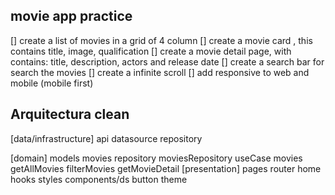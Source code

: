 ## movie app practice

[] create a list of movies in a grid of 4 column
[] create a movie card , this contains title, image, qualification
[] create a movie detail page, with contains: title, description, actors and release date
[] create a search bar for search the movies
[] create a infinite scroll
[] add responsive to web and mobile (mobile first)


## Arquitectura clean
[data/infrastructure]
   api
   datasource
   repository

[domain]
   models
      movies
   repository
      moviesRepository
   useCase
      movies
         getAllMovies
         filterMovies
         getMovieDetail
[presentation]
   pages
      router
      home
         hooks
         styles
   components/ds
      button
      theme

      

